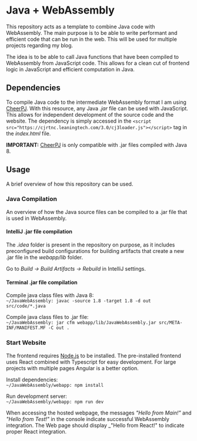 # Java + WebAssembly
This repository acts as a template to combine Java code with WebAssembly. The main purpose is to be able to write performant and efficient
code that can be run in the web. This will be used for multiple projects regarding my blog.

The idea is to be able to call Java functions that have been compiled to WebAssembly from JavaScript code. This allows for a clean cut
of frontend logic in JavaScript and efficient computation in Java. 

## Dependencies
To compile Java code to the intermediate WebAssembly format I am using [CheerPJ](https://cheerpj.com/).
With this resource, any Java _.jar_ file can be used with JavaScript. This allows for 
independent development of the source code and the website. 
The dependency is 
simply accessed in the `<script src="https://cjrtnc.leaningtech.com/3.0/cj3loader.js"></script>`
tag in the _index.html_ file.

**IMPORTANT:** [CheerPJ](https://cheerpj.com/) is only compatible with .jar files compiled
with Java 8.

## Usage
A brief overview of how this repository can be used.

### Java Compilation
An overview of how the Java source files can be compiled to a .jar file that
is used in WebAssembly.

#### IntelliJ .jar file compilation
The _.idea_ folder is present in the repository on purpose, as it includes preconfigured
build configurations for building artifacts that create a
new .jar file in the _webapp/lib_ folder.

Go to _Build -> Build Artifacts -> Rebuild_ in IntelliJ settings.

#### Terminal .jar file compilation

Compile java class files with Java 8:\
`~/JavaWebAssembly: javac -source 1.8 -target 1.8 -d out src/code/*.java`

Compile java class files to .jar file:\
`~/JavaWebAssembly: jar cfm webapp/lib/JavaWebAssembly.jar src/META-INF/MANIFEST.MF -C out .`

### Start Website
The frontend requires [Node.js](https://nodejs.org/en) to be installed. The pre-installed frontend
uses React combined with Typescript for easy development. For large projects with multiple
pages Angular is a better option.

Install dependencies:\
`~/JavaWebAssembly/webapp: npm install`

Run development server:\
`~/JavaWebAssembly/webapp: npm run dev`

When accessing the hosted webpage, the messages _"Hello from Main!"_ and 
_"Hello from Test!"_ in the console indicate successful WebAssembly integration.
The Web page should display _"Hello from React!" to indicate proper React integration.